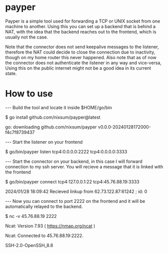 # payper

Payper is a simple tool used for forwarding a TCP or UNIX socket from one machine to another.
Using this you can set up a backend that is behind a NAT, with the idea that the backend reaches out to the frontend, which is usually not the case.

Note that the connector does not send keepalive messages to the listener, therefore the NAT could decide to close the connection due to inactivity, though on my home router this never happened.
Also note that as of now the connector does not authenticate the listener in any way and vice-versa, Using this on the public internet might not be a good idea in its current state.

# How to use

--- Build the tool and locate it inside \$HOME/go/bin

\$ go install github.com/nixsum/payper@latest

go: downloading github.com/nixsum/payper v0.0.0-20240128172000-f4c7f8739437

--- Start the listener on your frontend

\$ go/bin/payper listen tcp4:0.0.0.0:2222 tcp4:0.0.0.0:3333

--- Start the connector on your backend, in this case I will forward connection to my ssh server. You will recieve a message that it is linked with the frontend

\$ go/bin/payper connect tcp4:127.0.0.1:22 tcp4:45.76.88.19:3333

2024/01/28 18:09:42 Recieved linkup from 62.73.122.87:61242 ; id: 0


--- Now you can connect to port 2222 on the frontend and it will be automatically relayed to the backend.

\$ nc -v 45.76.88.19 2222

Ncat: Version 7.93 ( https://nmap.org/ncat )

Ncat: Connected to 45.76.88.19:2222.

SSH-2.0-OpenSSH_8.8
